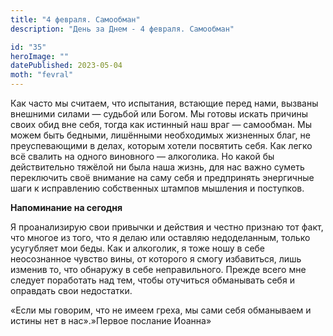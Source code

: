 ```yaml
---
title: "4 февраля. Самообман"
description: "День за Днем - 4 февраля. Самообман"

id: "35"
heroImage: ""
datePublished: 2023-05-04
moth: "fevral"
---
```


Как часто мы считаем, что испытания, встающие перед нами, вызваны внешними
силами — судьбой или Богом. Мы готовы искать причины своих обид вне себя,
тогда как истинный наш враг — самообман. Мы можем быть бедными, лишёнными
необходимых жизненных благ, не преуспевающими в делах, которым хотели
посвятить себя. Как легко всё свалить на одного виновного — алкоголика. Но
какой бы действительно тяжёлой ни была наша жизнь, для нас важно суметь
переключить своё внимание на саму себя и предпринять энергичные шаги к
исправлению собственных штампов мышления и поступков.

**Напоминание на сегодня**

Я проанализирую свои привычки и действия и честно признаю тот факт, что многое
из того, что я делаю или оставляю недоделанным, только усугубляет мои беды.
Как и алкоголик, я тоже ношу в себе неосознанное чувство вины, от которого я
смогу избавиться, лишь изменив то, что обнаружу в себе неправильного. Прежде
всего мне следует поработать над тем, чтобы отучиться обманывать себя и
оправдать свои недостатки.

«Если мы говорим, что не имеем греха, мы сами себя обманываем и истины нет в
нас».»Первое послание Иоанна»
